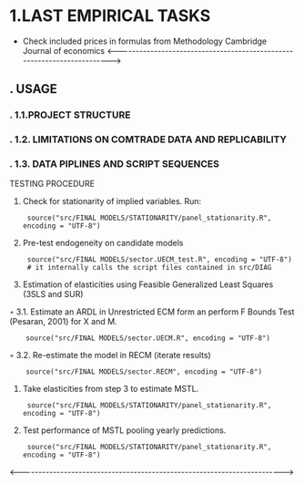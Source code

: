 
# 1.LAST EMPIRICAL TASKS

- Check included prices in formulas from Methodology Cambridge Journal of economics
<------------------------------------------------------------------------>

## . USAGE

### . 1.1.PROJECT STRUCTURE

### . 1.2. LIMITATIONS ON COMTRADE DATA AND REPLICABILITY

### . 1.3. DATA PIPLINES AND SCRIPT SEQUENCES

TESTING PROCEDURE

1. Check for stationarity of implied variables. Run:

        source("src/FINAL MODELS/STATIONARITY/panel_stationarity.R", encoding = "UTF-8")

2. Pre-test endogeneity on candidate models

        source("src/FINAL MODELS/sector.UECM_test.R", encoding = "UTF-8")
        # it internally calls the script files contained in src/DIAG

3. Estimation of elasticities using Feasible Generalized Least Squares (3SLS and SUR)

◦ 3.1. Estimate an ARDL in Unrestricted ECM form an perform F Bounds Test (Pesaran, 2001) for X and M.

        source("src/FINAL MODELS/sector.UECM.R", encoding = "UTF-8")

◦ 3.2. Re-estimate the model in RECM (iterate results)

        source("src/FINAL MODELS/sector.RECM", encoding = "UTF-8")

1. Take elasticities from step 3 to estimate MSTL.

        source("src/FINAL MODELS/STATIONARITY/panel_stationarity.R", encoding = "UTF-8")

2. Test performance of MSTL pooling yearly predictions.

        source("src/FINAL MODELS/STATIONARITY/panel_stationarity.R", encoding = "UTF-8")
<------------------------------------------------------------------------>
